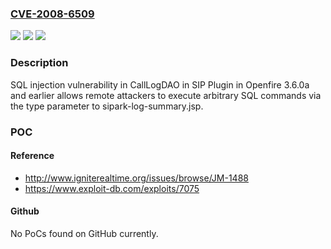 ### [CVE-2008-6509](https://cve.mitre.org/cgi-bin/cvename.cgi?name=CVE-2008-6509)
![](https://img.shields.io/static/v1?label=Product&message=n%2Fa&color=blue)
![](https://img.shields.io/static/v1?label=Version&message=n%2Fa&color=blue)
![](https://img.shields.io/static/v1?label=Vulnerability&message=n%2Fa&color=brighgreen)

### Description

SQL injection vulnerability in CallLogDAO in SIP Plugin in Openfire 3.6.0a and earlier allows remote attackers to execute arbitrary SQL commands via the type parameter to sipark-log-summary.jsp.

### POC

#### Reference
- http://www.igniterealtime.org/issues/browse/JM-1488
- https://www.exploit-db.com/exploits/7075

#### Github
No PoCs found on GitHub currently.

